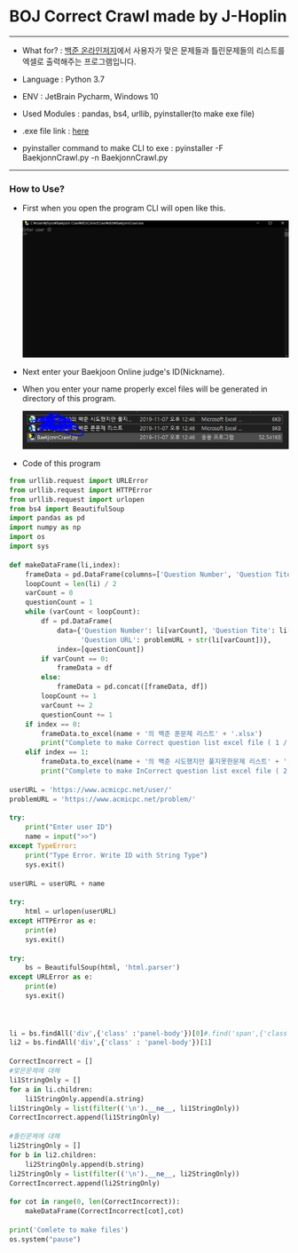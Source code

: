 BOJ Correct Crawl made by J-Hoplin
===
***

- What for? : [백준 온라인저지](https://www.acmicpc.net/)에서 사용자가 맞은 문제들과 틀린문제들의 리스트를 엑셀로 출력해주는 프로그램입니다.

- Language : Python 3.7

- ENV : JetBrain Pycharm, Windows 10

- Used Modules : pandas, bs4, urllib, pyinstaller(to make exe file)

- .exe file link : [here](https://drive.google.com/open?id=1LI1gXFG3z0zEue3sSu1lehAqXPJVqLQ5)

- pyinstaller command to make CLI to exe : pyinstaller -F BaekjonnCrawl.py -n BaekjonnCrawl.py

***

### How to Use?

- First when you open the program CLI will open like this.

    
    ![img](BOJimg/1.PNG)


- Next enter your Baekjoon Online judge's ID(Nickname).


- When you enter your name properly excel files will be generated in directory of this program.


   ![img](BOJimg/2.PNG)

- Code of this program

```python
from urllib.request import URLError
from urllib.request import HTTPError
from urllib.request import urlopen
from bs4 import BeautifulSoup
import pandas as pd
import numpy as np
import os
import sys

def makeDataFrame(li,index):
    frameData = pd.DataFrame(columns=['Question Number', 'Question Tite', 'Question URL'])
    loopCount = len(li) / 2
    varCount = 0
    questionCount = 1
    while (varCount < loopCount):
        df = pd.DataFrame(
            data={'Question Number': li[varCount], 'Question Tite': li[varCount + 1],
                  'Question URL': problemURL + str(li[varCount])},
            index=[questionCount])
        if varCount == 0:
            frameData = df
        else:
            frameData = pd.concat([frameData, df])
        loopCount += 1
        varCount += 2
        questionCount += 1
    if index == 0:
        frameData.to_excel(name + '의 백준 푼문제 리스트' + '.xlsx')
        print("Complete to make Correct question list excel file ( 1 / 2 )")
    elif index == 1:
        frameData.to_excel(name + '의 백준 시도했지만 풀지못한문제 리스트' + '.xlsx')
        print("Complete to make InCorrect question list excel file ( 2 / 2 )")

userURL = 'https://www.acmicpc.net/user/'
problemURL = 'https://www.acmicpc.net/problem/'

try:
    print("Enter user ID")
    name = input(">>")
except TypeError:
    print("Type Error. Write ID with String Type")
    sys.exit()

userURL = userURL + name

try:
    html = urlopen(userURL)
except HTTPError as e:
    print(e)
    sys.exit()

try:
    bs = BeautifulSoup(html, 'html.parser')
except URLError as e:
    print(e)
    sys.exit()



li = bs.findAll('div',{'class' :'panel-body'})[0]#.find('span',{'class' : 'problem_number'})
li2 = bs.findAll('div',{'class' : 'panel-body'})[1]

CorrectIncorrect = []
#맞은문제에 대해
li1StringOnly = []
for a in li.children:
    li1StringOnly.append(a.string)
li1StringOnly = list(filter(('\n').__ne__, li1StringOnly))
CorrectIncorrect.append(li1StringOnly)

#틀린문제에 대해
li2StringOnly = []
for b in li2.children:
    li2StringOnly.append(b.string)
li2StringOnly = list(filter(('\n').__ne__, li2StringOnly))
CorrectIncorrect.append(li2StringOnly)

for cot in range(0, len(CorrectIncorrect)):
    makeDataFrame(CorrectIncorrect[cot],cot)

print('Comlete to make files')
os.system("pause")
```


